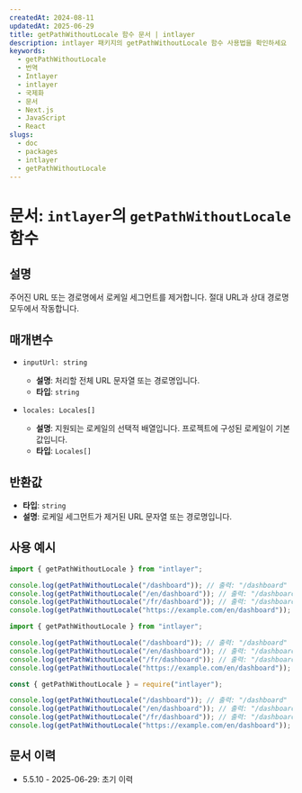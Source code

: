 ```yaml
---
createdAt: 2024-08-11
updatedAt: 2025-06-29
title: getPathWithoutLocale 함수 문서 | intlayer
description: intlayer 패키지의 getPathWithoutLocale 함수 사용법을 확인하세요
keywords:
  - getPathWithoutLocale
  - 번역
  - Intlayer
  - intlayer
  - 국제화
  - 문서
  - Next.js
  - JavaScript
  - React
slugs:
  - doc
  - packages
  - intlayer
  - getPathWithoutLocale
---
```


# 문서: `intlayer`의 `getPathWithoutLocale` 함수

## 설명

주어진 URL 또는 경로명에서 로케일 세그먼트를 제거합니다. 절대 URL과 상대 경로명 모두에서 작동합니다.

## 매개변수

- `inputUrl: string`

  - **설명**: 처리할 전체 URL 문자열 또는 경로명입니다.
  - **타입**: `string`

- `locales: Locales[]`
  - **설명**: 지원되는 로케일의 선택적 배열입니다. 프로젝트에 구성된 로케일이 기본값입니다.
  - **타입**: `Locales[]`

## 반환값

- **타입**: `string`
- **설명**: 로케일 세그먼트가 제거된 URL 문자열 또는 경로명입니다.

## 사용 예시

```typescript codeFormat="typescript"
import { getPathWithoutLocale } from "intlayer";

console.log(getPathWithoutLocale("/dashboard")); // 출력: "/dashboard"
console.log(getPathWithoutLocale("/en/dashboard")); // 출력: "/dashboard"
console.log(getPathWithoutLocale("/fr/dashboard")); // 출력: "/dashboard"
console.log(getPathWithoutLocale("https://example.com/en/dashboard")); // 출력: "https://example.com/dashboard"
```

```javascript codeFormat="esm"
import { getPathWithoutLocale } from "intlayer";

console.log(getPathWithoutLocale("/dashboard")); // 출력: "/dashboard"
console.log(getPathWithoutLocale("/en/dashboard")); // 출력: "/dashboard"
console.log(getPathWithoutLocale("/fr/dashboard")); // 출력: "/dashboard"
console.log(getPathWithoutLocale("https://example.com/en/dashboard")); // 출력: "https://example.com/dashboard"
```

```javascript codeFormat="commonjs"
const { getPathWithoutLocale } = require("intlayer");

console.log(getPathWithoutLocale("/dashboard")); // 출력: "/dashboard"
console.log(getPathWithoutLocale("/en/dashboard")); // 출력: "/dashboard"
console.log(getPathWithoutLocale("/fr/dashboard")); // 출력: "/dashboard"
console.log(getPathWithoutLocale("https://example.com/en/dashboard")); // 출력: "https://example.com/dashboard"
```

## 문서 이력

- 5.5.10 - 2025-06-29: 초기 이력
